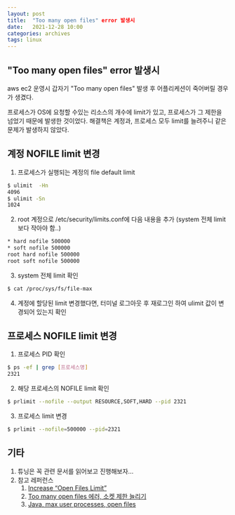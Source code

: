 ```yaml
---
layout: post
title:  "Too many open files" error 발생시
date:   2021-12-28 10:00
categories: archives
tags: linux
---
```

## "Too many open files" error 발생시

aws ec2 운영시 갑자기 "Too many open files" 발생 후 어플리케션이 죽어버릴 경우가 생겼다.

프로세스가 OS에 요청할 수있는 리소스의 개수에 limit가 있고, 프로세스가 그 제한을 넘었기 때문에 발생한 것이었다.
해결책은 계정과, 프로세스 모두 limit를 늘려주니 같은 문제가 발생하지 않았다.

## 계정 NOFILE limit 변경
1. 프로세스가 실행되는 계정의 file default limit
```bash
$ ulimit  -Hn
4096
$ ulimit -Sn
1024
```

2. root 계정으로 /etc/security/limits.conf에 다음 내용을 추가 (system 전체 limit 보다 작아야 함..)
```bash
* hard nofile 500000
* soft nofile 500000
root hard nofile 500000
root soft nofile 500000
```
  
3. system 전체 limit 확인 
```bash
$ cat /proc/sys/fs/file-max
```

4. 계정에 할당된 limit 변경했다면, 터미널 로그아웃 후 재로그인 하여 ulimit 값이 변경되어 있는지 확인


## 프로세스 NOFILE limit 변경
1. 프로세스 PID 확인
```bash
$ ps -ef | grep [프로세스명]
2321
```

2. 해당 프로세스의 NOFILE limit 확인
```bash
$ prlimit --nofile --output RESOURCE,SOFT,HARD --pid 2321
```

3. 프로세스 limit 변경
```bash
$ prlimit --nofile=500000 --pid=2321
```

## 기타
1. 튜닝은 꼭 관련 문서를 읽어보고 진행해보자...
2. 참고 레퍼런스
   1. [Increase “Open Files Limit”](https://aws-labs.com/increase-open-files-limit/)
   2. [Too many open files 에러, 소켓 제한 늘리기](https://devbrain.tistory.com/53)
   3. [Java, max user processes, open files](https://techblog.woowahan.com/2569/)
